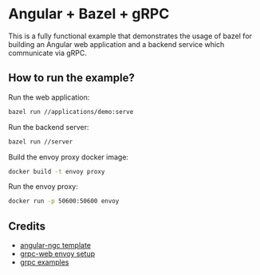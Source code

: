 # Angular + Bazel + gRPC

This is a fully functional example that demonstrates the usage of bazel for building an Angular web application and a backend service which communicate via gRPC.

## How to run the example?

Run the web application:

```bash
bazel run //applications/demo:serve
```

Run the backend server:

```bash
bazel run //server
```

Build the envoy proxy docker image:

```bash
docker build -t envoy proxy
```

Run the envoy proxy:

```bash
docker run -p 50600:50600 envoy
```

## Credits

* [angular-ngc template](https://github.com/aspect-build/bazel-examples/tree/main/angular-ngc)
* [grpc-web envoy setup](https://github.com/grpc/grpc-web/tree/master/net/grpc/gateway/examples/echo)
* [grpc examples](https://github.com/grpc/grpc/tree/master/examples/python)